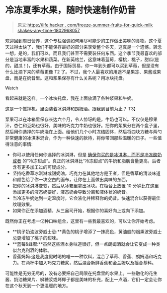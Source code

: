 # 冷冻夏季水果，随时快速制作奶昔

> 原文:[https://life hacker . com/freeze-summer-fruits-for-quick-milk shakes-any-time-1802968057](https://lifehacker.com/freeze-summer-fruits-for-quick-milkshakes-any-time-1802968057)

欢迎回到周日营养，这个专栏强调如何用尽可能少的工作做出美味的食物。这个夏天过得太快了，我们不能保存最好的部分来享受整个冬天，这真是一个遗憾。转念一想，是的，我们可以，而且我们甚至不需要装任何东西。这个季节我最喜欢的部分是当地丰富的水果和蔬菜。在新英格兰，这意味着蓝莓，樱桃，桃子，甜瓜(是的，甜瓜！)，还有草莓。由于国际贸易，你一年到头都可以买到草莓，但是没有什么比摘下来的草莓更像 T2 了。不过，我个人最喜欢的用途不是果冻、果酱或果盘，而是在奶昔里。这和浆果保存有什么关系呢？用冰块托盘。

Watch

看起来就是这样。一个冰块托盘，我在上面放满了各种浆果和牛奶。

这是一个搅拌机，里面装着冰淇淋和朗姆酒。跟我到目前为止？
T3】

浆果可以在冰箱里保存长达六个月，令人惊讶的是，牛奶也可以。不仅仅是穆果汁，杏仁和豆奶也很好，美味的巧克力牛奶也很好。把你的浆果分在两个盘子里，然后用你选择的牛奶浇在上面。给他们几个小时冻结固体，然后将四块方糖与两勺非常健康的冰淇淋混合，作为一种快速的款待，将你带回那些温暖的日子。一些值得注意的事情:

*   你可以使用任何你选择的冰淇淋，但是 [确保你买的是冰淇淋，而不是冷冻酸奶或者](http://www.nytimes.com/2013/04/17/dining/remembering-when-breyers-ice-cream-was-you-know-ice-cream.html?mcubz=1) 的“冷冻甜点”。真正的冰淇淋比“冷冻甜点”的牛奶和脂肪含量更高，后者含有更多加工过的可疑成分。
*   坚持吃香草冰淇淋或甜奶油。巧克力在其他地方是王者，但是香草的清淡味道和颜色给了你一块空白的画布，让你在上面做出美味的东西。
*   把你的冰淇淋变软，然后从冰箱里拿出冰块。在柜台上放置 10 分钟比在这里添加更多的液态奶要好，液态奶会导致分离和液体状的奶昔。
*   当冷冻牛奶达到一定温度时，它会液化并稀释你的奶昔。快速混合以获得最佳纹理效果。
*   如果你正在添加酒精，从三盎司开始，根据你的喜好向上或向下添加。

既然你正在考虑一亿种口味组合，这里有一些我最喜欢的，可以让你开始考虑。

*   **桃子奶油波旁威士忌:**黄色的桃子增添了一抹亮色，黄油般的烟熏波旁威士忌更增加了桃子的甜味。
*   **蓝莓&蜂蜜:**虽然这些酒本身味道很好，但一点朗姆酒就会让它变成一种类似台克利酒的体验。
*   香蕉妈妈:这是我度假时喝的唯一一种饮料，混合了草莓、香蕉、朗姆酒和巧克力。在两杯中加入巧克力糖浆，然后混合新鲜香蕉和金兰姆以及摇合基料。

可能性是无穷无尽的，没有必要把自己局限在托盘里的水果上。一些融化的花生酱、奶油糖果片、枫糖浆或烤椰子都是美味的补充，配上一点酒，它们一定会让你在这个秋天到一个更温暖的地方。